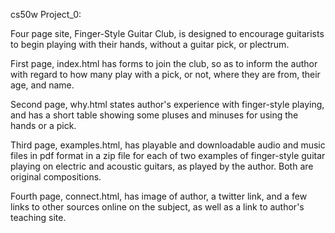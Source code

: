 cs50w Project_0:

Four page site, Finger-Style Guitar Club, is designed
to encourage guitarists to begin playing with their hands,
without a guitar pick, or plectrum.

First page, index.html has forms to join the club, so as to
inform the author with regard to how many play with a pick,
or not, where they are from, their age, and name.

Second page, why.html states author's experience with
finger-style playing, and has a short table showing some
pluses and minuses for using the hands or a pick.

Third page, examples.html, has playable and downloadable audio
and music files in pdf format in a zip file for each of two
examples of finger-style guitar playing on electric and acoustic guitars, as played by the author. Both are original compositions.

Fourth page, connect.html, has image of author, a twitter link,
and a few links to other sources online on the subject, as well
as a link to author's teaching site.
